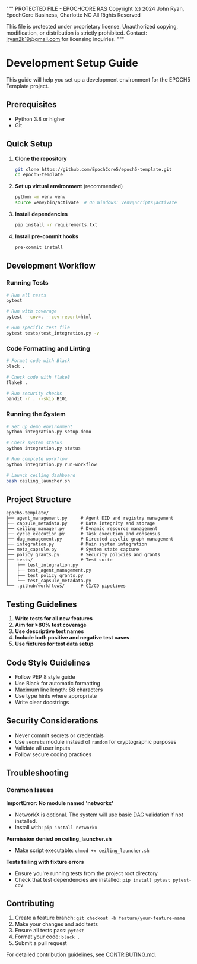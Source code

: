 """
PROTECTED FILE - EPOCHCORE RAS
Copyright (c) 2024 John Ryan, EpochCore Business, Charlotte NC
All Rights Reserved

This file is protected under proprietary license.
Unauthorized copying, modification, or distribution is strictly prohibited.
Contact: jryan2k19@gmail.com for licensing inquiries.
"""

# Development Setup Guide

This guide will help you set up a development environment for the EPOCH5 Template project.

## Prerequisites

- Python 3.8 or higher
- Git

## Quick Setup

1. **Clone the repository**
   ```bash
   git clone https://github.com/EpochCore5/epoch5-template.git
   cd epoch5-template
   ```

2. **Set up virtual environment** (recommended)
   ```bash
   python -m venv venv
   source venv/bin/activate  # On Windows: venv\Scripts\activate
   ```

3. **Install dependencies**
   ```bash
   pip install -r requirements.txt
   ```

4. **Install pre-commit hooks**
   ```bash
   pre-commit install
   ```

## Development Workflow

### Running Tests

```bash
# Run all tests
pytest

# Run with coverage
pytest --cov=. --cov-report=html

# Run specific test file
pytest tests/test_integration.py -v
```

### Code Formatting and Linting

```bash
# Format code with Black
black .

# Check code with flake8
flake8 .

# Run security checks
bandit -r . --skip B101
```

### Running the System

```bash
# Set up demo environment
python integration.py setup-demo

# Check system status
python integration.py status

# Run complete workflow
python integration.py run-workflow

# Launch ceiling dashboard
bash ceiling_launcher.sh
```

## Project Structure

```
epoch5-template/
├── agent_management.py     # Agent DID and registry management
├── capsule_metadata.py     # Data integrity and storage
├── ceiling_manager.py      # Dynamic resource management
├── cycle_execution.py      # Task execution and consensus
├── dag_management.py       # Directed acyclic graph management
├── integration.py          # Main system integration
├── meta_capsule.py         # System state capture
├── policy_grants.py        # Security policies and grants
├── tests/                  # Test suite
│   ├── test_integration.py
│   ├── test_agent_management.py
│   ├── test_policy_grants.py
│   └── test_capsule_metadata.py
└── .github/workflows/      # CI/CD pipelines
```

## Testing Guidelines

1. **Write tests for all new features**
2. **Aim for >80% test coverage**
3. **Use descriptive test names**
4. **Include both positive and negative test cases**
5. **Use fixtures for test data setup**

## Code Style Guidelines

- Follow PEP 8 style guide
- Use Black for automatic formatting
- Maximum line length: 88 characters
- Use type hints where appropriate
- Write clear docstrings

## Security Considerations

- Never commit secrets or credentials
- Use `secrets` module instead of `random` for cryptographic purposes
- Validate all user inputs
- Follow secure coding practices

## Troubleshooting

### Common Issues

**ImportError: No module named 'networkx'**
- NetworkX is optional. The system will use basic DAG validation if not installed.
- Install with: `pip install networkx`

**Permission denied on ceiling_launcher.sh**
- Make script executable: `chmod +x ceiling_launcher.sh`

**Tests failing with fixture errors**
- Ensure you're running tests from the project root directory
- Check that test dependencies are installed: `pip install pytest pytest-cov`

## Contributing

1. Create a feature branch: `git checkout -b feature/your-feature-name`
2. Make your changes and add tests
3. Ensure all tests pass: `pytest`
4. Format your code: `black .`
5. Submit a pull request

For detailed contribution guidelines, see [CONTRIBUTING.md](CONTRIBUTING.md).